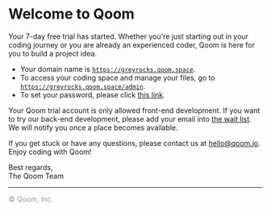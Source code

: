 <style>
	button {
		padding: 12px 24px;
		background-color: #0067f4;
		color: #fff;
		border-color: transparent;
		border-radius: 4px;
		font-size: 16px;
		font-weight: 400;
		letter-spacing: 1px;
		margin-bottom: 16px;
	}
	footer {
		font-size: 14px;
		color: #999;
	}
</style>

Welcome to Qoom
======

Your 7-day free trial has started. Whether you're just starting out in your coding journey or you are already an experienced coder, Qoom is here for you to build a project idea.

- Your domain name is [`https://greyrocks.qoom.space`](https://greyrocks.qoom.space).
- To access your coding space and manage your files, go to [`https://greyrocks.qoom.space/admin`](https://greyrocks.qoom.space/admin).  
- To set your password, please click [this link](https://www.qoom.cloud/admin/forgotpassword).

Your Qoom trial account is only allowed front-end development. If you want to try our back-end development, please add your email into [the wait list](https://www.qoom.space). We will notify you once a place becomes available.

If you get stuck or have any questions, please contact us at [hello@qoom.io](mailto:hello@qoom.io).   
Enjoy coding with Qoom!

Best regards,   
The Qoom Team

--------------------

<footer>© Qoom, Inc.</footer>